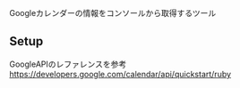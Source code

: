 Googleカレンダーの情報をコンソールから取得するツール

## Setup

GoogleAPIのレファレンスを参考
https://developers.google.com/calendar/api/quickstart/ruby
